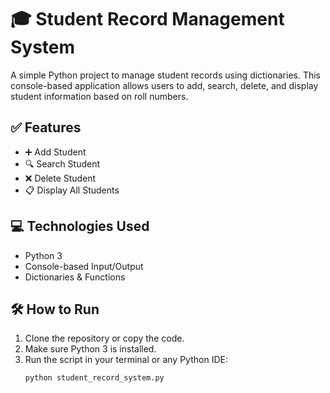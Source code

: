 # 🎓 Student Record Management System

A simple Python project to manage student records using dictionaries. This console-based application allows users to add, search, delete, and display student information based on roll numbers.

## ✅ Features

- ➕ Add Student  
- 🔍 Search Student  
- ❌ Delete Student  
- 📋 Display All Students

## 💻 Technologies Used

- Python 3
- Console-based Input/Output
- Dictionaries & Functions

## 🛠️ How to Run

1. Clone the repository or copy the code.
2. Make sure Python 3 is installed.
3. Run the script in your terminal or any Python IDE:
   ```bash
   python student_record_system.py

